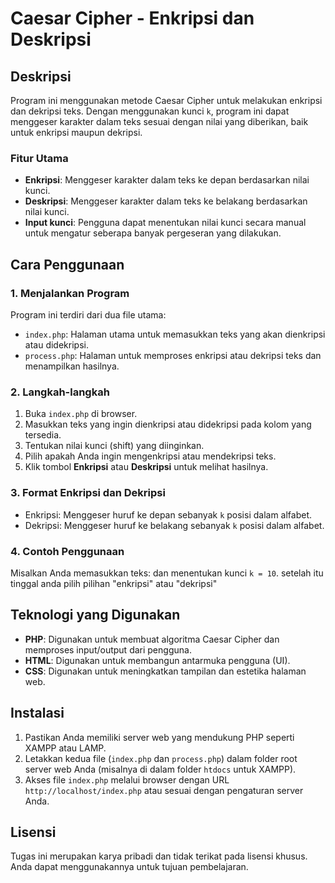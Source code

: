 # Caesar Cipher - Enkripsi dan Deskripsi

## Deskripsi
Program ini menggunakan metode Caesar Cipher untuk melakukan enkripsi dan dekripsi teks. Dengan menggunakan kunci `k`, program ini dapat menggeser karakter dalam teks sesuai dengan nilai yang diberikan, baik untuk enkripsi maupun dekripsi.

### Fitur Utama
- **Enkripsi**: Menggeser karakter dalam teks ke depan berdasarkan nilai kunci.
- **Deskripsi**: Menggeser karakter dalam teks ke belakang berdasarkan nilai kunci.
- **Input kunci**: Pengguna dapat menentukan nilai kunci secara manual untuk mengatur seberapa banyak pergeseran yang dilakukan.

## Cara Penggunaan

### 1. Menjalankan Program
Program ini terdiri dari dua file utama:
- `index.php`: Halaman utama untuk memasukkan teks yang akan dienkripsi atau didekripsi.
- `process.php`: Halaman untuk memproses enkripsi atau dekripsi teks dan menampilkan hasilnya.

### 2. Langkah-langkah
1. Buka `index.php` di browser.
2. Masukkan teks yang ingin dienkripsi atau didekripsi pada kolom yang tersedia.
3. Tentukan nilai kunci (shift) yang diinginkan.
4. Pilih apakah Anda ingin mengenkripsi atau mendekripsi teks.
5. Klik tombol **Enkripsi** atau **Deskripsi** untuk melihat hasilnya.

### 3. Format Enkripsi dan Dekripsi
- Enkripsi: Menggeser huruf ke depan sebanyak `k` posisi dalam alfabet.
- Dekripsi: Menggeser huruf ke belakang sebanyak `k` posisi dalam alfabet.

### 4. Contoh Penggunaan
Misalkan Anda memasukkan teks:
dan menentukan kunci `k = 10`.
setelah itu tinggal anda pilih pilihan "enkripsi" atau "dekripsi"




## Teknologi yang Digunakan
- **PHP**: Digunakan untuk membuat algoritma Caesar Cipher dan memproses input/output dari pengguna.
- **HTML**: Digunakan untuk membangun antarmuka pengguna (UI).
- **CSS**: Digunakan untuk meningkatkan tampilan dan estetika halaman web.

## Instalasi
1. Pastikan Anda memiliki server web yang mendukung PHP seperti XAMPP atau LAMP.
2. Letakkan kedua file (`index.php` dan `process.php`) dalam folder root server web Anda (misalnya di dalam folder `htdocs` untuk XAMPP).
3. Akses file `index.php` melalui browser dengan URL `http://localhost/index.php` atau sesuai dengan pengaturan server Anda.

## Lisensi
Tugas ini merupakan karya pribadi dan tidak terikat pada lisensi khusus. Anda dapat menggunakannya untuk tujuan pembelajaran.

